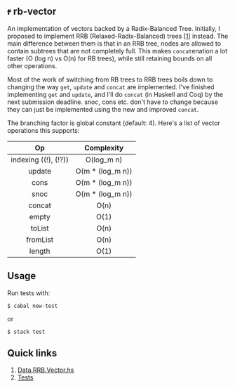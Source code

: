 ## ~~r~~ rb-vector

An implementation of vectors backed by a Radix-Balanced Tree.
Initially, I proposed to implement RRB (Relaxed-Radix-Balanced) trees [[1]] instead.
The main difference between them is that
in an RRB tree, nodes are allowed to contain subtrees that are not
completely full. This makes `concat`enation a lot faster (O (log n) vs O(n) for RB trees),
while still retaining bounds on all other operations.


Most of the work of switching from RB trees to RRB trees boils down to changing
the way `get`, `update` and `concat` are implemented. I've finished implementing
`get` and `update`, and I'll do `concat` (in Haskell and Coq) by the next
submission deadline. snoc, cons etc. don't have to change because they can
just be implemented using the new and improved `concat`.


The branching factor is global constant (default: 4). Here's a list of vector
operations this supports:


| Op                   | Complexity        |
|    :---:             |     :---:         |
| indexing ((!), (!?)) | O(log_m n)        |
| update               | O(m * (log_m n))  |
| cons                 | O(m * (log_m n))  |
| snoc                 | O(m * (log_m n))  |
| concat               | O(n)              |
| empty                | O(1)              |
| toList               | O(n)              |
| fromList             | O(n)              |
| length               | O(1)              |


[1]: https://infoscience.epfl.ch/record/213452/files/rrbvector.pdf


## Usage

Run tests with:

    $ cabal new-test

or

    $ stack test


## Quick links

1. [Data.RRB.Vector.hs](https://github.com/ckoparkar/rrb-vector/blob/master/src/Data/RRB/Vector.hs)
2. [Tests](https://github.com/ckoparkar/rrb-vector/blob/master/tests/Main.hs)
